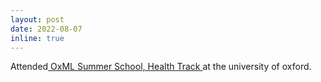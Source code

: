 ```yaml
---
layout: post
date: 2022-08-07
inline: true
---
```


Attended<a href="https://www.oxfordml.school"> OxML Summer School, Health Track </a>at the university of oxford.
